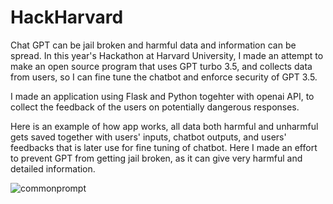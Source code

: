 # HackHarvard
Chat GPT can be jail broken and harmful data and information can be spread. In this year's Hackathon at Harvard University, I made an attempt to make an open source program that uses GPT turbo 3.5, and collects data from users, so I can fine tune the chatbot and enforce security of GPT 3.5.

I made an application using Flask and Python togehter with openai API, to collect the feedback of the users on potentially dangerous responses. 

Here is an example of how app works, all data both harmful and unharmful gets saved together with users' inputs, chatbot outputs, and users' feedbacks that is later use for fine tuning of chatbot. Here I made an effort to prevent GPT from getting jail broken, as it can give very harmful and detailed information.



![commonprompt](https://github.com/ivancabrilo/HackHarvard/assets/116125075/6d738c21-9179-43de-bb9a-db89d0622e2a)


